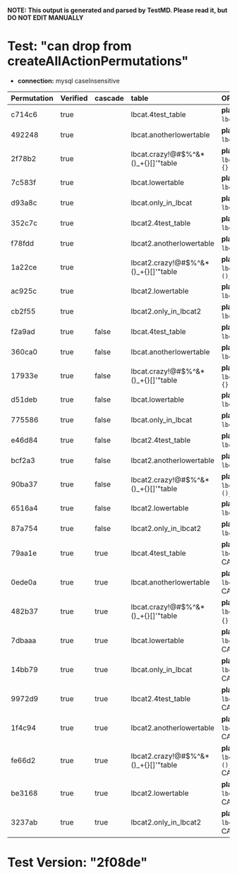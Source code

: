 **NOTE: This output is generated and parsed by TestMD. Please read it, but DO NOT EDIT MANUALLY**

# Test: "can drop from createAllActionPermutations" #

- **connection:** mysql caseInsensitive

| Permutation | Verified | cascade | table                                | OPERATIONS
| :---------- | :------- | :------ | :----------------------------------- | :------
| c714c6      | true     |         | lbcat.4test_table                    | **plan**: DROP TABLE `lbcat`.`4test_table`
| 492248      | true     |         | lbcat.anotherlowertable              | **plan**: DROP TABLE `lbcat`.`anotherlowertable`
| 2f78b2      | true     |         | lbcat.crazy!@#\$%^&*()_+{}[]'"table  | **plan**: DROP TABLE `lbcat`.`crazy!@#\$%^&*()_+{}[]'"table`
| 7c583f      | true     |         | lbcat.lowertable                     | **plan**: DROP TABLE `lbcat`.`lowertable`
| d93a8c      | true     |         | lbcat.only_in_lbcat                  | **plan**: DROP TABLE `lbcat`.`only_in_lbcat`
| 352c7c      | true     |         | lbcat2.4test_table                   | **plan**: DROP TABLE `lbcat2`.`4test_table`
| f78fdd      | true     |         | lbcat2.anotherlowertable             | **plan**: DROP TABLE `lbcat2`.`anotherlowertable`
| 1a22ce      | true     |         | lbcat2.crazy!@#\$%^&*()_+{}[]'"table | **plan**: DROP TABLE `lbcat2`.`crazy!@#\$%^&*()_+{}[]'"table`
| ac925c      | true     |         | lbcat2.lowertable                    | **plan**: DROP TABLE `lbcat2`.`lowertable`
| cb2f55      | true     |         | lbcat2.only_in_lbcat2                | **plan**: DROP TABLE `lbcat2`.`only_in_lbcat2`
| f2a9ad      | true     | false   | lbcat.4test_table                    | **plan**: DROP TABLE `lbcat`.`4test_table`
| 360ca0      | true     | false   | lbcat.anotherlowertable              | **plan**: DROP TABLE `lbcat`.`anotherlowertable`
| 17933e      | true     | false   | lbcat.crazy!@#\$%^&*()_+{}[]'"table  | **plan**: DROP TABLE `lbcat`.`crazy!@#\$%^&*()_+{}[]'"table`
| d51deb      | true     | false   | lbcat.lowertable                     | **plan**: DROP TABLE `lbcat`.`lowertable`
| 775586      | true     | false   | lbcat.only_in_lbcat                  | **plan**: DROP TABLE `lbcat`.`only_in_lbcat`
| e46d84      | true     | false   | lbcat2.4test_table                   | **plan**: DROP TABLE `lbcat2`.`4test_table`
| bcf2a3      | true     | false   | lbcat2.anotherlowertable             | **plan**: DROP TABLE `lbcat2`.`anotherlowertable`
| 90ba37      | true     | false   | lbcat2.crazy!@#\$%^&*()_+{}[]'"table | **plan**: DROP TABLE `lbcat2`.`crazy!@#\$%^&*()_+{}[]'"table`
| 6516a4      | true     | false   | lbcat2.lowertable                    | **plan**: DROP TABLE `lbcat2`.`lowertable`
| 87a754      | true     | false   | lbcat2.only_in_lbcat2                | **plan**: DROP TABLE `lbcat2`.`only_in_lbcat2`
| 79aa1e      | true     | true    | lbcat.4test_table                    | **plan**: DROP TABLE `lbcat`.`4test_table` CASCADE
| 0ede0a      | true     | true    | lbcat.anotherlowertable              | **plan**: DROP TABLE `lbcat`.`anotherlowertable` CASCADE
| 482b37      | true     | true    | lbcat.crazy!@#\$%^&*()_+{}[]'"table  | **plan**: DROP TABLE `lbcat`.`crazy!@#\$%^&*()_+{}[]'"table` CASCADE
| 7dbaaa      | true     | true    | lbcat.lowertable                     | **plan**: DROP TABLE `lbcat`.`lowertable` CASCADE
| 14bb79      | true     | true    | lbcat.only_in_lbcat                  | **plan**: DROP TABLE `lbcat`.`only_in_lbcat` CASCADE
| 9972d9      | true     | true    | lbcat2.4test_table                   | **plan**: DROP TABLE `lbcat2`.`4test_table` CASCADE
| 1f4c94      | true     | true    | lbcat2.anotherlowertable             | **plan**: DROP TABLE `lbcat2`.`anotherlowertable` CASCADE
| fe66d2      | true     | true    | lbcat2.crazy!@#\$%^&*()_+{}[]'"table | **plan**: DROP TABLE `lbcat2`.`crazy!@#\$%^&*()_+{}[]'"table` CASCADE
| be3168      | true     | true    | lbcat2.lowertable                    | **plan**: DROP TABLE `lbcat2`.`lowertable` CASCADE
| 3237ab      | true     | true    | lbcat2.only_in_lbcat2                | **plan**: DROP TABLE `lbcat2`.`only_in_lbcat2` CASCADE

# Test Version: "2f08de" #